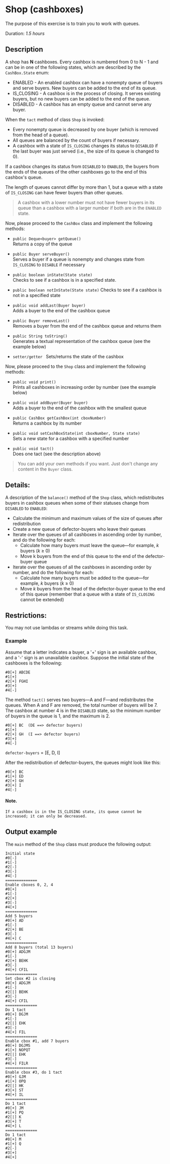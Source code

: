 # Shop (cashboxes)

The purpose of this exercise is to train you to work with queues.


Duration: _1.5 hours_


## Description 

A shop has **N** cashboxes. Every cashbox is numbered from 0 to N - 1 and can be in one of the following states, which are described by the `CashBox.State` enum:  
* ENABLED - An enabled cashbox can have a nonempty queue of buyers and serve buyers. New buyers can be added to the end of its queue.  
* IS_CLOSING - A cashbox is in the process of closing. It serves existing buyers, but no new buyers can be added to the end of the queue.  
* DISABLED - A cashbox has an empty queue and cannot serve any buyer.  


When the `tact` method of class `Shop` is invoked:  
* Every nonempty queue is decreased by one buyer (which is removed from the head of a queue).  
* All queues are balanced by the count of buyers if necessary.  
* A cashbox with a state of `IS_CLOSING` changes its status to `DISABLED` if the last buyer was just served (i.e., the size of its queue is changed to 0). 

If a cashbox changes its status from  `DISABLED` to `ENABLED`, the buyers from the ends of the queues of the other cashboxes go to the end of this cashbox's queue.  

The length of queues cannot differ by more than 1, but a queue with a state of `IS_CLOSING` can have fewer buyers than other queues.  

> A cashbox with a lower number must not have fewer buyers in its queue than a cashbox with a larger number if both are in the `ENABLED` state.  

Now, please proceed to the `CashBox` class and implement the following methods:  

* `public Deque<buyer> getQueue()`  
   Returns a copy of the queue  

* `public Buyer serveBuyer()`  
   Serves a buyer if a queue is nonempty and changes state from `IS_CLOSING` to `DISABLE` if necessary  

* `public boolean inState(State state)`  
   Checks to see if a cashbox is in a specified state.  

* `public boolean notInState(State state)` 
   Checks to see if a cashbox is not in a specified state  

* `public void addLast(Buyer buyer)`    
   Adds a buyer to the end of the cashbox queue  

* `public Buyer removeLast()`  
   Removes a buyer from the end of the cashbox queue and returns them

* `public String toString()`  
   Generates a textual representation of the cashbox queue (see the example below)

* `setter/getter `
   Sets/returns the state of the cashbox
  

Now, please proceed to the `Shop` class and implement the following methods:  

* `public void print()`  
Prints all cashboxes in increasing order by number (see the example below)

* `public void addBuyer(Buyer buyer)`  
   Adds a buyer to the end of the cashbox with the smallest queue

* `public CashBox getCashBox(int cboxNumber)`  
   Returns a cashbox by its number

* `public void setCashBoxState(int cboxNumber, State state)`  
   Sets a new state for a cashbox with a specified number

* `public void tact()`  
Does one tact (see the description above)
 

> You can add your own methods if you want. Just don't change any content in the `Buyer` class.

## Details:

A description of the `balance()` method of the `Shop` class, which redistributes buyers in cashbox queues when some of their statuses change from `DISABLED` to `ENABLED`:  
* Calculate the minimum and maximum values of the size of queues after redistribution  
* Create a new queue of defector-buyers who leave their queues  
* Iterate over the queues of all cashboxes in ascending order by number, and do the following for each:  
   * Calculate how many buyers must leave the queue—for example, _k_ buyers (_k_ ≥ 0)  
   * Move k buyers from the end of this queue to the end of the defector-buyer queue  
* Iterate over the queues of all the cashboxes in ascending order by number, and do the following for each:
   * Calculate how many buyers must be added to the queue—for example, _k_ buyers (_k_ ≥ 0)  
   * Move _k_ buyers from the head of the defector-buyer queue to the end of this queue (remember that a queue with a state of `IS_CLOSING` cannot be extended)  


## Restrictions:
You may not use lambdas or streams while doing this task.

### Example
Assume that a letter indicates a buyer, a '+' sign is an available cashbox, and a '-' sign is an unavailable cashbox. Suppose the initial state of the cashboxes is the following:
```
#0[+] ABCDE
#1[+] 
#2[+] FGHI
#3[+] 
#4[-] 
```
The method `tact()` serves two buyers—A and F—and redistributes the queues. When A and F are removed, the total number of buyers will be 7. The cashbox at number 4 is in the `DISABLED` state, so the minimum number of buyers in the queue is 1, and the maximum is 2.
```
#0[+] BC  (DE ==> defector buyers)
#1[+] 
#2[+] GH  (I ==> defector buyers)
#3[+] 
#4[-] 
```

`defector-buyers` = [E, D, I]

After the redistribution of defector-buyers, the queues might look like this:
```
#0[+] BC
#1[+] ED
#2[+] GH
#3[+] I
#4[-] 
```
#### Note.  
    If a cashbox is in the IS_CLOSING state, its queue cannot be increased; it can only be decreased.

## Output example
The `main` method of the `Shop` class must produce the following output:
```
Initial state
#0[-] 
#1[-] 
#2[-] 
#3[-] 
#4[-] 
==============
Enable cboxes 0, 2, 4
#0[+] 
#1[-] 
#2[+] 
#3[-] 
#4[+] 
==============
Add 5 buyers
#0[+] AD
#1[-] 
#2[+] BE
#3[-] 
#4[+] C
==============
Add 8 buyers (total 13 buyers)
#0[+] ADGJM
#1[-] 
#2[+] BEHK
#3[-] 
#4[+] CFIL
==============
Set cbox #2 is closing
#0[+] ADGJM
#1[-] 
#2[|] BEHK
#3[-] 
#4[+] CFIL
==============
Do 1 tact
#0[+] DGJM
#1[-] 
#2[|] EHK
#3[-] 
#4[+] FIL
==============
Enable cbox #1, add 7 buyers
#0[+] DGJMS
#1[+] NOPQT
#2[|] EHK
#3[-] 
#4[+] FILR
==============
Enable cbox #3, do 1 tact
#0[+] GJM
#1[+] OPQ
#2[|] HK
#3[+] ST
#4[+] IL
==============
Do 1 tact
#0[+] JM
#1[+] PQ
#2[|] K
#3[+] T
#4[+] L
==============
Do 1 tact
#0[+] M
#1[+] Q
#2[-] 
#3[+] 
#4[+] 
```
